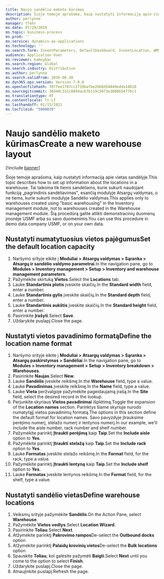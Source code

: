```yaml
---
title: Naujo sandėlio maketo kūrimas
description: Šioje temoje aprašoma, kaip nustatyti informaciją apie vietas sandėlyje.
author: perlynne
manager: tfehr
ms.date: 07/29/2019
ms.topic: business-process
ms.prod: ''
ms.service: dynamics-ax-applications
ms.technology: ''
ms.search.form: InventParameters, DefaultDashboard, InventLocation, WMSLocationWizard
audience: Application User
ms.reviewer: kamaybac
ms.search.region: Global
ms.search.industry: Distribution
ms.author: perlynne
ms.search.validFrom: 2016-06-30
ms.dyn365.ops.version: Version 7.0.0
ms.openlocfilehash: f07fee1787cc2719bafbe2bb6d54849edda14018
ms.sourcegitcommit: 38d40c331c8894acb7b119c5073e3088b54776c1
ms.translationtype: HT
ms.contentlocale: lt-LT
ms.lasthandoff: 01/15/2021
ms.locfileid: "5000039"
---
```

# <a name="create-a-new-warehouse-layout"></a><span data-ttu-id="71deb-103">Naujo sandėlio maketo kūrimas</span><span class="sxs-lookup"><span data-stu-id="71deb-103">Create a new warehouse layout</span></span>

[!include [banner](../../includes/banner.md)]

<span data-ttu-id="71deb-104">Šioje temoje aprašoma, kaip nustatyti informaciją apie vietas sandėlyje.</span><span class="sxs-lookup"><span data-stu-id="71deb-104">This topic describes how to set up information about the locations in a warehouse.</span></span> <span data-ttu-id="71deb-105">Tai taikoma tik tiems sandėliams, kurie sukurti naudojant funkciją „pagrindinis sandėliavimas‟, esančią modulyje Atsargų valdymas, o ne tiems, kurie sukurti modulyje Sandėlio valdymas.</span><span class="sxs-lookup"><span data-stu-id="71deb-105">This applies only to warehouses created using "basic warehousing" in the Inventory management module, not to warehouses created in the Warehouse management module.</span></span> <span data-ttu-id="71deb-106">Šią procedūrą galite atlikti demonstracinių duomenų įmonėje USMF arba su savo duomenimis.</span><span class="sxs-lookup"><span data-stu-id="71deb-106">You can use this procedure in demo data company USMF, or on your own data.</span></span>


## <a name="set-the-default-location-capacity"></a><span data-ttu-id="71deb-107">Nustatyti numatytuosius vietos pajėgumus</span><span class="sxs-lookup"><span data-stu-id="71deb-107">Set the default location capacity</span></span>
1. <span data-ttu-id="71deb-108">Naršymo srityje eikite į **Moduliai > Atsargų valdymas > Sąranka > Atsargų ir sandėlio valdymo parametrai**.</span><span class="sxs-lookup"><span data-stu-id="71deb-108">In the navigation pane, go to **Modules > Inventory management > Setup > Inventory and warehouse management parameters**.</span></span>
2. <span data-ttu-id="71deb-109">Pažymėkite skirtuką **Vietos**.</span><span class="sxs-lookup"><span data-stu-id="71deb-109">Select the **Locations** tab.</span></span>
3. <span data-ttu-id="71deb-110">Lauke **Standartinis plotis** įveskite skaičių.</span><span class="sxs-lookup"><span data-stu-id="71deb-110">In the **Standard width** field, enter a number.</span></span>
4. <span data-ttu-id="71deb-111">Lauke **Standartinis gylis** įveskite skaičių.</span><span class="sxs-lookup"><span data-stu-id="71deb-111">In the **Standard depth** field, enter a number.</span></span>
5. <span data-ttu-id="71deb-112">Lauke **Standartinis aukštis** įveskite skaičių.</span><span class="sxs-lookup"><span data-stu-id="71deb-112">In the **Standard height** field, enter a number.</span></span>
6. <span data-ttu-id="71deb-113">Pasirinkite **Įrašyti**.</span><span class="sxs-lookup"><span data-stu-id="71deb-113">Select **Save**.</span></span>
7. <span data-ttu-id="71deb-114">Uždarykite puslapį.</span><span class="sxs-lookup"><span data-stu-id="71deb-114">Close the page.</span></span>

## <a name="define-the-location-name-format"></a><span data-ttu-id="71deb-115">Nustatyti vietos pavadinimo formatą</span><span class="sxs-lookup"><span data-stu-id="71deb-115">Define the location name format</span></span>
1. <span data-ttu-id="71deb-116">Naršymo srityje eikite į **Moduliai > Atsargų valdymas > Sąranka > Atsargų paskirstymas > Sandėliai**.</span><span class="sxs-lookup"><span data-stu-id="71deb-116">In the navigation pane, go to **Modules > Inventory management > Setup > Inventory breakdown > Warehouses**.</span></span>
2. <span data-ttu-id="71deb-117">Pasirinkite **Naujas**.</span><span class="sxs-lookup"><span data-stu-id="71deb-117">Select **New**.</span></span>
3. <span data-ttu-id="71deb-118">Lauke **Sandėlis** įveskite reikšmę.</span><span class="sxs-lookup"><span data-stu-id="71deb-118">In the **Warehouse** field, type a value.</span></span>
4. <span data-ttu-id="71deb-119">Lauke **Pavadinimas** įveskite reikšmę.</span><span class="sxs-lookup"><span data-stu-id="71deb-119">In the **Name** field, type a value.</span></span>
5. <span data-ttu-id="71deb-120">Lauke **Vieta** peržvalgoje pažymėkite pageidaujamą įrašą.</span><span class="sxs-lookup"><span data-stu-id="71deb-120">In the **Site** field, select the desired record in the lookup.</span></span>
6. <span data-ttu-id="71deb-121">Perjunkite skyriaus **Vietos pavadinimai** išplėtimą.</span><span class="sxs-lookup"><span data-stu-id="71deb-121">Toggle the expansion of the **Location names** section.</span></span> <span data-ttu-id="71deb-122">Parinktys šiame skyriuje nurodo numatytąjį vietos pavadinimų formatą.</span><span class="sxs-lookup"><span data-stu-id="71deb-122">The options in this section define the default format for location names.</span></span> <span data-ttu-id="71deb-123">Savo pavyzdyje įtrauksime perėjimo numerį, stelažo numerį ir lentynos numerį.</span><span class="sxs-lookup"><span data-stu-id="71deb-123">In our example, we'll include the aisle number, rack number and shelf number.</span></span>  
7. <span data-ttu-id="71deb-124">Pažymėkite parinktį **Įtraukti perėjimą** kaip **Taip**.</span><span class="sxs-lookup"><span data-stu-id="71deb-124">Set the **Include aisle** option to **Yes**.</span></span>
8. <span data-ttu-id="71deb-125">Pažymėkite parinktį **Įtraukti stelažą** kaip **Taip**.</span><span class="sxs-lookup"><span data-stu-id="71deb-125">Set the **Include rack** option to **Yes**.</span></span> 
9. <span data-ttu-id="71deb-126">Lauke **Formatas** įveskite stelažo reikšmę.</span><span class="sxs-lookup"><span data-stu-id="71deb-126">In the **Format** field, for the rack, type a value.</span></span>
10. <span data-ttu-id="71deb-127">Pažymėkite parinktį **Įtraukti lentyną** kaip **Taip**.</span><span class="sxs-lookup"><span data-stu-id="71deb-127">Set the **Include shelf** option to **Yes**.</span></span>
11. <span data-ttu-id="71deb-128">Lauke **Formatas** įveskite lentynos reikšmę.</span><span class="sxs-lookup"><span data-stu-id="71deb-128">In the **Format** field, for the shelf, type a value.</span></span>

## <a name="define-warehouse-locations"></a><span data-ttu-id="71deb-129">Nustatyti sandėlio vietas</span><span class="sxs-lookup"><span data-stu-id="71deb-129">Define warehouse locations</span></span>
1. <span data-ttu-id="71deb-130">Veiksmų srityje pažymėkite **Sandėlis**.</span><span class="sxs-lookup"><span data-stu-id="71deb-130">On the Action Pane, select **Warehouse**.</span></span>
2. <span data-ttu-id="71deb-131">Pažymėkite **Vietos vedlys**.</span><span class="sxs-lookup"><span data-stu-id="71deb-131">Select **Location Wizard**.</span></span>
3. <span data-ttu-id="71deb-132">Pasirinkite **Toliau**.</span><span class="sxs-lookup"><span data-stu-id="71deb-132">Select **Next**.</span></span>
4. <span data-ttu-id="71deb-133">Atžymėkite parinktį **Pakrovimo rampos**</span><span class="sxs-lookup"><span data-stu-id="71deb-133">De-select the **Outbound docks** option</span></span>
5. <span data-ttu-id="71deb-134">Atžymėkite parinktį **Palaidų krovinių vietos**</span><span class="sxs-lookup"><span data-stu-id="71deb-134">De-select the **Bulk locations** option</span></span>
6. <span data-ttu-id="71deb-135">Spauskite **Toliau**, kol galėsite pažymėti **Baigti**.</span><span class="sxs-lookup"><span data-stu-id="71deb-135">Select **Next** until you come to the option to select **Finish**.</span></span>
7. <span data-ttu-id="71deb-136">Uždarykite puslapį.</span><span class="sxs-lookup"><span data-stu-id="71deb-136">Close the page.</span></span>
8. <span data-ttu-id="71deb-137">Atnaujinkite puslapį.</span><span class="sxs-lookup"><span data-stu-id="71deb-137">Refresh the page.</span></span>


